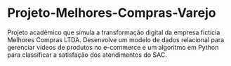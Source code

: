 # Projeto-Melhores-Compras-Varejo
Projeto acadêmico que simula a transformação digital da empresa fictícia Melhores Compras LTDA. Desenvolve um modelo de dados relacional para gerenciar vídeos de produtos no e-commerce e um algoritmo em Python para classificar a satisfação dos atendimentos do SAC.
